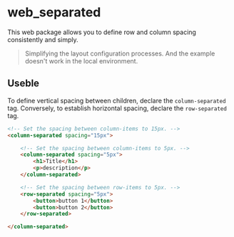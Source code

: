# web_separated
This web package allows you to define row and column spacing consistently and simply.

> Simplifying the layout configuration processes.
> And the example doesn't work in the local environment.

## Useble

To define vertical spacing between children, declare the `column-separated` tag.
Conversely, to establish horizontal spacing, declare the `row-separated` tag.

```html
<!-- Set the spacing between column-items to 15px. -->
<column-separated spacing="15px">

    <!-- Set the spacing between column-items to 5px. -->
    <column-separated spacing="5px">
        <h1>Title</h1>
        <p>description</p>
    </column-separated>

    <!-- Set the spacing between row-items to 5px. -->
    <row-separated spacing="5px">
        <button>button 1</button>
        <button>button 2</button>
    </row-separated>

</column-separated>
```

